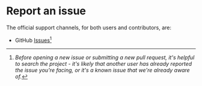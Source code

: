 # Report an issue

The official support channels, for both users and contributors, are:

- GitHub [Issues](https://github.com/vgrigoryevsky/determiningthefuture/issues)[^1]

[^1]: *Before opening a new issue or submitting a new pull request, it's helpful to search the project - it's likely
that another user has already reported the issue you're facing, or it's a known issue that we're already aware of.*